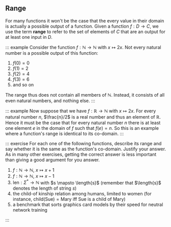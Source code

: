## Range

For many functions it won't be the case that the every value in their domain is actually a possible output of a function.
Given a function $f: D \rightarrow C$, we use the term **range** to refer to the set of elements of $C$ that are an output for at least one input in $D$.

::: example
Consider the function $f: \mathbb{N} \rightarrow \mathbb{N}$ with $x \mapsto 2x$.
Not every natural number is a possible output of this function:

1. $f(0) = 0$
1. $f(1) = 2$
1. $f(2) = 4$
1. $f(3) = 6$
1. and so on

The range thus does not contain all members of $\mathbb{N}$.
Instead, it consists of all even natural numbers, and nothing else.
:::

::: example
Now suppose that we have $f: \mathbb{R} \rightarrow \mathbb{N}$ with $x \mapsto 2x$.
For every natural number $n$, $\frac{n}/2$ is a real number and thus an element of $\mathbb{R}$.
Hence it must be the case that for every natural number $n$ there is at least one element $e$ in the domain of $f$ such that $f(e) = n$.
So this is an example where a function's range is identical to its co-domain.
:::

::: exercise
For each one of the following functions, describe its range and say whether it is the same as the function's co-domain.
Justify your answer.
As in many other exercises, getting the correct answer is less important than giving a good argument for you answer.

1. $f: \mathbb{N} \rightarrow \mathbb{N}$, $x \mapsto x + 1$
1. $f: \mathbb{N} \rightarrow \mathbb{N}$, $x \mapsto x - 1$
1. $\mathrm{len}: \Sigma^* \rightarrow \mathbb{N}$ with $s \mapsto \length{s}$ (remember that $\length{s}$ denotes the length of string $s$)
1. the child-of kinship relation among humans, limited to women (for instance, $\mathrm{child}(\mathrm{Sue}) = \mathrm{Mary}$ iff Sue is a child of Mary)
1. a benchmark that sorts graphics card models by their speed for neutral network training

:::

